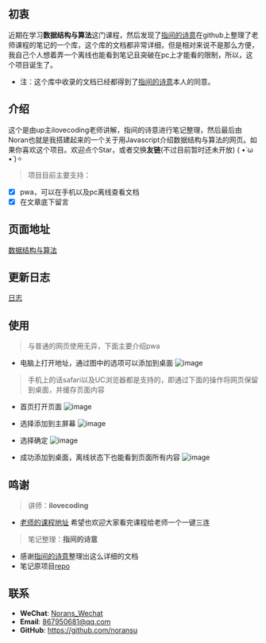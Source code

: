 ## 初衷
近期在学习**数据结构与算法**这门课程，然后发现了[指间的诗意](https://github.com/XPoet)在github上整理了老师课程的笔记的一个库，这个库的文档都非常详细，但是相对来说不是那么方便，我自己个人想着弄一个离线也能看到笔记且突破在pc上才能看的限制，所以，这个项目诞生了。
- 注：这个库中收录的文档已经都得到了[指间的诗意](https://github.com/XPoet)本人的同意。

## 介绍
这个是由up主ilovecoding老师讲解，指间的诗意进行笔记整理，然后最后由Noran也就是我搭建起来的一个关于用Javascript介绍数据结构与算法的网页。如果你喜欢这个项目。欢迎点个Star，或者交换**友链**(不过目前暂时还未开放) ( •̀ ω •́ )✧ 

> 项目目前主要支持：
- [x] pwa，可以在手机以及pc离线查看文档
- [x] 在文章底下留言
## 页面地址
[数据结构与算法](https://noran.nsacc.ltd)

## 更新日志
[日志](https://github.com/noransu/javascript-DSAA/commits/master)

## 使用
> 与普通的网页使用无异，下面主要介绍pwa

- 电脑上打开地址，通过图中的选项可以添加到桌面
![image](https://cdn.jsdelivr.net/gh/noransu/images-myown@master/noransImage/image.6dracvg0fd00.png)

> 手机上的话safari以及UC浏览器都是支持的，即通过下面的操作将网页保留到桌面，并缓存页面内容

- 首页打开页面
![image](https://cdn.jsdelivr.net/gh/noransu/images-myown@master/noransImage/WechatIMG546.5akeai6u4b40.jpeg)

- 选择添加到主屏幕
![image](https://cdn.jsdelivr.net/gh/noransu/images-myown@master/noransImage/WechatIMG547.2faht2v70jwg.jpeg)

- 选择确定
![image](https://cdn.jsdelivr.net/gh/noransu/images-myown@master/noransImage/WechatIMG548.29bxwb2455no.jpeg)

- 成功添加到桌面，离线状态下也能看到页面所有内容
![image](https://cdn.jsdelivr.net/gh/noransu/images-myown@master/noransImage/WechatIMG549.2r7p68f2kf80.jpeg)

## 鸣谢

> 讲师：**ilovecoding**
- [老师的课程地址](https://www.bilibili.com/video/BV1x7411L7Q7) 希望也欢迎大家看完课程给老师一个一键三连


> 笔记整理：**指间的诗意**
- 感谢[指间的诗意](https://github.com/XPoet)整理出这么详细的文档
- 笔记原项目[repo](https://github.com/XPoet/js-data-structures-and-algorithms)

## 联系

- **WeChat**: <a href="javascript:;">Norans_Wechat</a>
- **Email**:  <a href="mailto:867950681@qq.com">867950681@qq.com</a>
- **GitHub**: <https://github.com/noransu>
